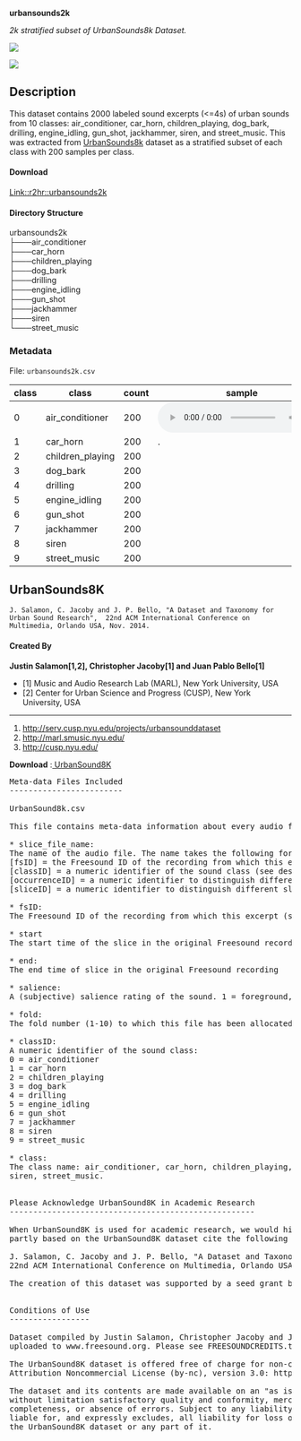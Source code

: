 
 **urbansounds2k**
 
*2k stratified subset of UrbanSounds8k Dataset.*

<img src="https://visitor-badge.glitch.me/badge?page_id=sajith-rahim.urbansounds2k"/>
<p>


<img src="https://img.shields.io/badge/Python-FFD43B?style=for-the-badge&logo=python&logoColor=darkgreen" />


## Description

This dataset contains 2000 labeled sound excerpts (<=4s) of urban sounds from 10 classes: air_conditioner, car_horn, 
children_playing, dog_bark, drilling, engine_idling, gun_shot, jackhammer, siren, and street_music. This was extracted from <a href="https://urbansounddataset.weebly.com/urbansound8k.html" target="_blank">UrbanSounds8k</a> dataset as a stratified subset of each class with 200 samples per class.

#### Download
<a href="https://github.com/sajith-rahim/urbansounds2k/raw/main/urbansounds2k.zip" target="_blank">Link::r2hr::urbansounds2k</a>
<!--a href="https://r2hr-my.sharepoint.com/:u:/g/personal/sr250070_r2hr_onmicrosoft_com/EaEYL0-emr9EockkdrV6jmMBh1-D-2PVxAU4aAUOkGnkyA?e=HLq9mX&download=1" target="_blank">Link::urbansounds8k</a-->
#### Directory Structure
urbansounds2k
<br>├───air_conditioner 
<br>├───car_horn
<br>├───children_playing
<br>├───dog_bark
<br>├───drilling
<br>├───engine_idling
<br>├───gun_shot
<br>├───jackhammer
<br>├───siren
<br>└───street_music

### Metadata

File: `urbansounds2k.csv`

| class | class | count | sample |
|-------|-------|-------|--------|
|   0    |  air_conditioner     |   200    |     <audio src="https://raw.githubusercontent.com/sajith-rahim/urbansounds2k/main/samples/air_conditioner.mp3" controls></audio>   |
|   1    |    car_horn   |    200   |    .    |
|   2   |    children_playing   |    200   |        |
|   3   |    dog_bark   |    200   |        |
|   4   |    drilling   |    200   |        |
|   5    |   engine_idling    |   200    |        |
|   6    |   gun_shot    |   200    |        |
|   7    |   jackhammer    |   200    |        |
|   8    |   siren    |   200    |        |
|   9    |   street_music    |  200     |        |




## UrbanSounds8K
`J. Salamon, C. Jacoby and J. P. Bello, "A Dataset and Taxonomy for Urban Sound Research", 
22nd ACM International Conference on Multimedia, Orlando USA, Nov. 2014.`
#### Created By

**Justin Salamon[1,2], Christopher Jacoby[1] and Juan Pablo Bello[1]**

* [1] Music and Audio Research Lab (MARL), New York University, USA
* [2] Center for Urban Science and Progress (CUSP), New York University, USA
---
1. http://serv.cusp.nyu.edu/projects/urbansounddataset
2. http://marl.smusic.nyu.edu/
3. http://cusp.nyu.edu/


**Download** :<a href="https://urbansounddataset.weebly.com/download-urbansound8k.html" target="_blank"> UrbanSound8K</a>


<pre>
Meta-data Files Included
------------------------

UrbanSound8k.csv

This file contains meta-data information about every audio file in the dataset. This includes:

* slice_file_name: 
The name of the audio file. The name takes the following format: [fsID]-[classID]-[occurrenceID]-[sliceID].wav, where:
[fsID] = the Freesound ID of the recording from which this excerpt (slice) is taken
[classID] = a numeric identifier of the sound class (see description of classID below for further details)
[occurrenceID] = a numeric identifier to distinguish different occurrences of the sound within the original recording
[sliceID] = a numeric identifier to distinguish different slices taken from the same occurrence

* fsID:
The Freesound ID of the recording from which this excerpt (slice) is taken

* start
The start time of the slice in the original Freesound recording

* end:
The end time of slice in the original Freesound recording

* salience:
A (subjective) salience rating of the sound. 1 = foreground, 2 = background.

* fold:
The fold number (1-10) to which this file has been allocated.

* classID:
A numeric identifier of the sound class:
0 = air_conditioner
1 = car_horn
2 = children_playing
3 = dog_bark
4 = drilling
5 = engine_idling
6 = gun_shot
7 = jackhammer
8 = siren
9 = street_music

* class:
The class name: air_conditioner, car_horn, children_playing, dog_bark, drilling, engine_idling, gun_shot, jackhammer, 
siren, street_music.


Please Acknowledge UrbanSound8K in Academic Research
----------------------------------------------------

When UrbanSound8K is used for academic research, we would highly appreciate it if scientific publications of works 
partly based on the UrbanSound8K dataset cite the following publication:

J. Salamon, C. Jacoby and J. P. Bello, "A Dataset and Taxonomy for Urban Sound Research", 
22nd ACM International Conference on Multimedia, Orlando USA, Nov. 2014.

The creation of this dataset was supported by a seed grant by NYU's Center for Urban Science and Progress (CUSP).


Conditions of Use
-----------------

Dataset compiled by Justin Salamon, Christopher Jacoby and Juan Pablo Bello. All files are excerpts of recordings
uploaded to www.freesound.org. Please see FREESOUNDCREDITS.txt for an attribution list.
 
The UrbanSound8K dataset is offered free of charge for non-commercial use only under the terms of the Creative Commons
Attribution Noncommercial License (by-nc), version 3.0: http://creativecommons.org/licenses/by-nc/3.0/
 
The dataset and its contents are made available on an "as is" basis and without warranties of any kind, including 
without limitation satisfactory quality and conformity, merchantability, fitness for a particular purpose, accuracy or 
completeness, or absence of errors. Subject to any liability that may not be excluded or limited by law, NYU is not 
liable for, and expressly excludes, all liability for loss or damage however and whenever caused to anyone by any use of
the UrbanSound8K dataset or any part of it.
</pre>

